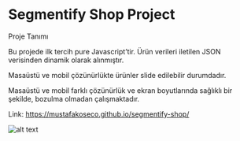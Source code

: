 # Segmentify Shop Project

Proje Tanımı

Bu projede ilk tercih pure Javascript’tir. Ürün verileri iletilen JSON verisinden dinamik olarak alınmıştır.

Masaüstü ve mobil çözünürlükte ürünler slide edilebilir durumdadır.

Masaüstü ve mobil farklı çözünürlük ve ekran boyutlarında sağlıklı bir şekilde,
bozulma olmadan çalışmaktadır.

Link: https://mustafakoseco.github.io/segmentify-shop/

![alt text](https://www.segmentify.com/wp-content/uploads/2020/08/segmentify-logo.svg)
